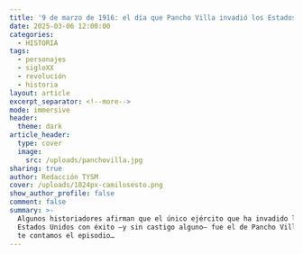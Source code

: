 ```yaml
---
title: '9 de marzo de 1916: el día que Pancho Villa invadió los Estados Unidos'
date: 2025-03-06 12:00:00
categories:
  - HISTORIA
tags:
  - personajes
  - sigloXX
  - revolución
  - historia
layout: article
excerpt_separator: <!--more-->
mode: immersive
header:
  theme: dark
article_header:
  type: cover
  image:
    src: /uploads/panchovilla.jpg
sharing: true
author: Redacción TYSM
cover: /uploads/1024px-camilosesto.png
show_author_profile: false
comment: false
summary: >-
  Algunos historiadores afirman que el único ejército que ha invadido los
  Estados Unidos con éxito —y sin castigo alguno— fue el de Pancho Villa. Aquí
  te contamos el episodio…
---
```

